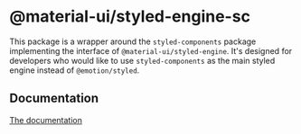 # @material-ui/styled-engine-sc

This package is a wrapper around the `styled-components` package implementing the interface of `@material-ui/styled-engine`.
It's designed for developers who would like to use `styled-components` as the main styled engine instead of `@emotion/styled`.

## Documentation

<!-- #default-branch-switch -->

[The documentation](https://next.material-ui.com/guides/styled-engine/)

